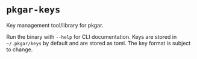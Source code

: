 # `pkgar-keys`
Key management tool/library for pkgar.

Run the binary with `--help` for CLI documentation. Keys are stored in
`~/.pkgar/keys` by default and are stored as toml. The key format is subject
to change.

